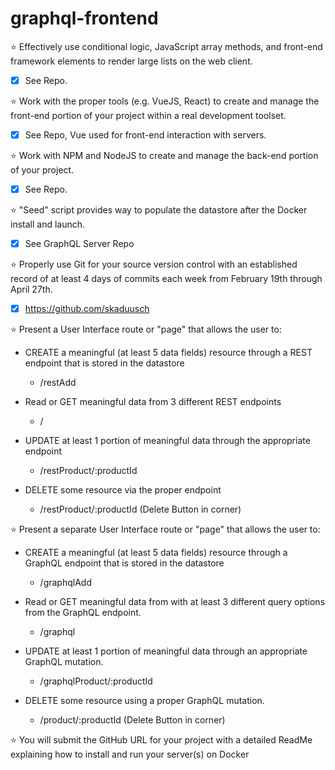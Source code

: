 # graphql-frontend

:star: Effectively use conditional logic, JavaScript array methods, and front-end framework elements to render large lists on the web client.  
-   [x] See Repo.  

:star: Work with the proper tools (e.g. VueJS, React) to create and manage the front-end portion of your project within a real development toolset.  
-   [x] See Repo, Vue used for front-end interaction with servers.  

:star: Work with NPM and NodeJS to create and manage the back-end portion of your project.  
-   [x] See Repo. 

:star: "Seed" script provides way to populate the datastore after the Docker install and launch.  
-   [x] See GraphQL Server Repo

:star: Properly use Git for your source version control with an established record of at least 4 days of commits each week from February 19th through April 27th.  
-   [x] https://github.com/skaduusch

:star: Present a User Interface route or "page" that allows the user to:   
- CREATE a meaningful (at least 5 data fields) resource through a REST endpoint that is stored in the datastore  
    - /restAdd  
    
- Read or GET meaningful data from 3 different REST endpoints  
    - /  
    
- UPDATE at least 1 portion of meaningful data through the appropriate endpoint  
    - /restProduct/:productId  
    
- DELETE some resource via the proper endpoint  
    - /restProduct/:productId (Delete Button in corner)  
    
:star: Present a separate User Interface route or "page" that allows the user to:  

- CREATE a meaningful (at least 5 data fields) resource through a GraphQL endpoint that is stored in the datastore  
    - /graphqlAdd  
    
- Read or GET meaningful data from with at least 3 different query options from the GraphQL endpoint.  
    - /graphql
    
- UPDATE at least 1 portion of meaningful data through an appropriate GraphQL mutation.  
    - /graphqlProduct/:productId  

- DELETE some resource using a proper GraphQL mutation.  
    - /product/:productId (Delete Button in corner)  

:star: You will submit the GitHub URL for your project with a detailed ReadMe explaining how to install and run your server(s) on Docker  

